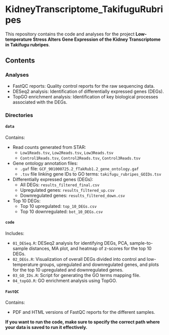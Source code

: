 # KidneyTranscriptome_TakifuguRubripes

This repository contains the code and analyses for the project **Low-temperature Stress Alters Gene Expression of the Kidney Transcriptome in Takifugu rubripes**.

## Contents

### Analyses
- FastQC reports: Quality control reports for the raw sequencing data.
- DESeq2 analysis: Identification of differentially expressed genes (DEGs).
- TopGO enrichment analysis: Identification of key biological processes associated with the DEGs.

### Directories

#### `data`
Contains:
- Read counts generated from STAR:  
  - `Low1Reads.tsv`, `Low2Reads.tsv`, `Low3Reads.tsv`  
  - `Control1Reads.tsv`, `Control2Reads.tsv`, `Control3Reads.tsv`
- Gene ontology annotation files:  
  - `.gaf` file: `GCF_901000725.2_fTakRub1.2_gene_ontology.gaf`  
  - `.tsv` file linking gene IDs to GO terms: `takifugu_rubripes_GOIDs.tsv`
- Differentially expressed genes (DEGs):  
  - All DEGs: `results_filtered_final.csv`  
  - Upregulated genes: `results_filtered_up.csv`  
  - Downregulated genes: `results_filtered_down.csv`
- Top 10 DEGs:  
  - Top 10 upregulated: `top_10_DEGs.csv`  
  - Top 10 downregulated: `bot_10_DEGs.csv`

#### `code`
Includes:
- `01_DESeq.R`: DESeq2 analysis for identifying DEGs, PCA, sample-to-sample distances, MA plot, and heatmap of z-scores for the top 10 DEGs.
- `02_DEGs.R`: Visualization of overall DEGs divided into control and low-temperature groups, upregulated and downregulated genes, and plots for the top 10 upregulated and downregulated genes.
- `03_GO_IDs.R`: Script for generating the GO terms mapping file.
- `04_topGO.R`: GO enrichment analysis using TopGO.

#### `FastQC`
Contains:
- PDF and HTML versions of FastQC reports for the different samples.

**If you want to run the code, make sure to specify the correct path 
where your data is saved to run it effectively.**
